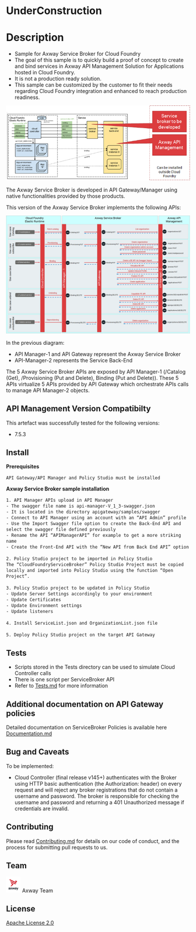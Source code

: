 # UnderConstruction

# Description
- Sample for Axway Service Broker for Cloud Foundry
- The goal of this sample is to quickly build a proof of concept to create and bind services in Axway API Management Solution for Applications hosted in Cloud Foundry. 
- It is not a production ready solution. 
- This sample can be customized by the customer to fit their needs regarding Cloud Foundry integration and enhanced to reach production readiness.


![alt text][Screenshot1]

[Screenshot1]: https://github.com/Axway-API-Management-Plus/Cloud-Foundry-Service-Broker-Sample/blob/master/Readme/Screenshot01.png "Screenshot1"

The Axway Service Broker is developed in API Gateway/Manager using native functionalities provided by those products.

This version of the Axway Service Broker implements the following APIs:

![alt text][Screenshot2]

[Screenshot2]: https://github.com/Axway-API-Management-Plus/Cloud-Foundry-Service-Broker-Sample/blob/master/Readme/Screenshot02.png "Screenshot2"


In the previous diagram:
- API Manager-1 and API Gateway represent the Axway Service Broker
- API-Manager-2 represents the Service Back-End

The 5 Axway Service Broker APIs are exposed by API Manager-1 (/Catalog (Get), /Provisioning (Put and Delete), Binding (Put and Delete)). 
These 5 APIs virtualize 5 APIs provided by API Gateway which orchestrate APIs calls to manage API Manager-2 objects.


## API Management Version Compatibilty
This artefact was successfully tested for the following versions:
- 7.5.3


## Install
**Prerequisites**
```
API Gateway/API Manager and Policy Studio must be installed
```

**Axway Service Broker sample installation**
```
1. API Manager APIs upload in API Manager
- The swagger file name is api-manager-V_1_3-swagger.json
- It is located in the directory apigateway/samples/swagger
- Connect to API Manager using an account with an “API Admin” profile
- Use the Import Swagger file option to create the Back-End API and select the swagger file defined previously
- Rename the API “APIManagerAPI” for example to get a more striking name
- Create the Front-End API with the “New API from Back End API” option

2. Policy Studio project to be imported in Policy Studio
The “CloudFoundryServiceBroker” Policy Studio Project must be copied locally and imported into Policy Studio using the function “Open Project”.

3. Policy Studio project to be updated in Policy Studio
- Update Server Settings accordingly to your environment
- Update Certificates
- Update Environment settings
- Update listeners

4. Install ServiceList.json and OrganizationList.json file

5. Deploy Policy Studio project on the target API Gateway
```

## Tests
- Scripts stored in the Tests directory can be used to simulate Cloud Controller calls
- There is one script per ServiceBroker API
- Refer to [Tests.md](https://github.com/Axway-API-Management-Plus/Cloud-Foundry-Service-Broker-Sample/blob/master/Tests/Tests.md) for more information  

   
## Additional documentation on API Gateway policies
Detailed documentation on ServiceBroker Policies is available here [Documentation.md](https://github.com/Axway-API-Management-Plus/Cloud-Foundry-Service-Broker-Sample/blob/master/Documentation/PolicyDocumentation.md)  

## Bug and Caveats
To be implemented: 
- Cloud Controller (final release v145+) authenticates with the Broker using HTTP basic authentication (the Authorization: header) on every request and will reject any broker registrations that do not contain a username and password. The broker is responsible for checking the username and password and returning a 401 Unauthorized message if credentials are invalid. 

## Contributing
Please read [Contributing.md](https://github.com/Axway-API-Management-Plus/Common/blob/master/Contributing.md) for details on our code of conduct, and the process for submitting pull requests to us.

## Team

![alt text][Axwaylogo] Axway Team

[Axwaylogo]: https://github.com/Axway-API-Management-Plus/Common/blob/master/img/AxwayLogoSmall.png  "Axway logo"


## License
[Apache License 2.0](/LICENSE)


